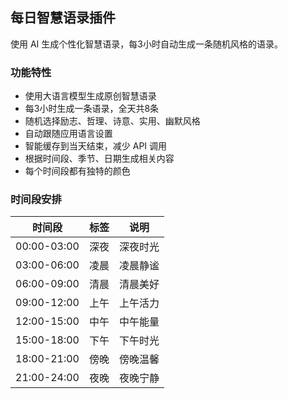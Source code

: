 ## 每日智慧语录插件

使用 AI 生成个性化智慧语录，每3小时自动生成一条随机风格的语录。

### 功能特性

- 使用大语言模型生成原创智慧语录
- 每3小时生成一条语录，全天共8条
- 随机选择励志、哲理、诗意、实用、幽默风格
- 自动跟随应用语言设置
- 智能缓存到当天结束，减少 API 调用
- 根据时间段、季节、日期生成相关内容
- 每个时间段都有独特的颜色

### 时间段安排

| 时间段 | 标签 | 说明 |
| ------ | ---- | ---- |
| 00:00-03:00 | 深夜 | 深夜时光 |
| 03:00-06:00 | 凌晨 | 凌晨静谧 |
| 06:00-09:00 | 清晨 | 清晨美好 |
| 09:00-12:00 | 上午 | 上午活力 |
| 12:00-15:00 | 中午 | 中午能量 |
| 15:00-18:00 | 下午 | 下午时光 |
| 18:00-21:00 | 傍晚 | 傍晚温馨 |
| 21:00-24:00 | 夜晚 | 夜晚宁静 |

